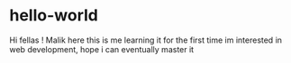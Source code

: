 # hello-world

Hi fellas !
Malik here this is me learning it for the first time 
im interested in web development, hope i can eventually master it
